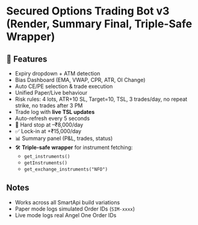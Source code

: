 # Secured Options Trading Bot v3 (Render, Summary Final, Triple-Safe Wrapper)

## 🚀 Features
- Expiry dropdown + ATM detection
- Bias Dashboard (EMA, VWAP, CPR, ATR, OI Change)
- Auto CE/PE selection & trade execution
- Unified Paper/Live behaviour
- Risk rules: 4 lots, ATR+10 SL, Target=10, TSL, 3 trades/day, no repeat strike, no trades after 3 PM
- Trade log with **live TSL updates**
- Auto-refresh every 5 seconds
- 🚫 Hard stop at –₹8,000/day
- ✅ Lock-in at +₹15,000/day
- 📊 Summary panel (P&L, trades, status)
- 🛠 **Triple-safe wrapper** for instrument fetching:
  - `get_instruments()`  
  - `getInstruments()`  
  - `get_exchange_instruments("NFO")`

## Notes
- Works across all SmartApi build variations
- Paper mode logs simulated Order IDs (`SIM-xxxx`)
- Live mode logs real Angel One Order IDs
